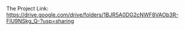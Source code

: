 The Project Link:  https://drive.google.com/drive/folders/1BJR5A0DG2cNWF8VAOb3R-FlU9NSkg_Q-?usp=sharing

